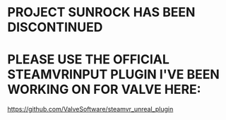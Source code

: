 # PROJECT SUNROCK HAS BEEN DISCONTINUED
# PLEASE USE THE OFFICIAL STEAMVRINPUT PLUGIN I'VE BEEN WORKING ON FOR VALVE HERE:

https://github.com/ValveSoftware/steamvr_unreal_plugin
